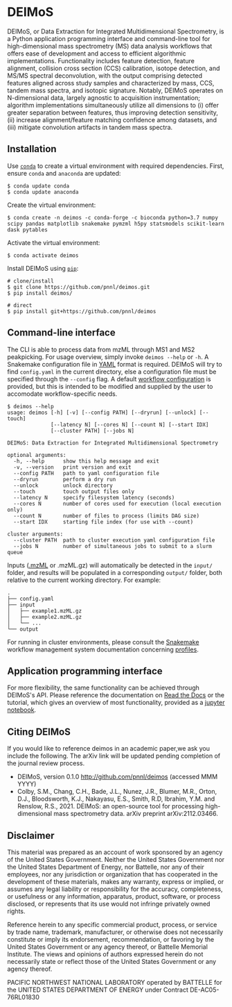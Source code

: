 DEIMoS
=======
DEIMoS, or Data Extraction for Integrated Multidimensional Spectrometry, is a Python application 
programming interface and command-line tool for high-dimensional mass spectrometry (MS) data 
analysis workflows that offers ease of development and access to efficient algorithmic implementations. 
Functionality includes feature detection, feature alignment, collision cross section (CCS) calibration, 
isotope detection, and MS/MS spectral deconvolution, with the output comprising detected features aligned 
across study samples and characterized by mass, CCS, tandem mass spectra, and isotopic signature. 
Notably, DEIMoS operates on N-dimensional data, largely agnostic to acquisition instrumentation; 
algorithm implementations simultaneously utilize all dimensions to (i) offer greater separation between features, 
thus improving detection sensitivity, (ii) increase alignment/feature matching confidence among datasets, 
and (iii) mitigate convolution artifacts in tandem mass spectra. 

Installation
------------
Use [``conda``](https://www.anaconda.com/download/) to create a virtual environment with required dependencies. First, ensure ``conda`` and ``anaconda`` are updated:
```
$ conda update conda
$ conda update anaconda
```

Create the virtual environment:
```
$ conda create -n deimos -c conda-forge -c bioconda python=3.7 numpy scipy pandas matplotlib snakemake pymzml h5py statsmodels scikit-learn dask pytables
```

Activate the virtual environment:
```
$ conda activate deimos
```

Install DEIMoS using [``pip``](https://pypi.org/project/pip/):
```
# clone/install
$ git clone https://github.com/pnnl/deimos.git
$ pip install deimos/

# direct
$ pip install git+https://github.com/pnnl/deimos
```

Command-line interface
----------------------
The CLI is able to process data from mzML through MS1 and MS2 peakpicking. For usage overview, simply invoke ``deimos --help`` or ``-h``. A Snakemake configuration file in [YAML](http://yaml.org/) format is required. DEIMoS will try to find ``config.yaml`` in the current directory, else a configuration file must be specified through the ``--config`` flag. A default [workflow configuration](resources/example_config.yaml) is provided, but this is intended to be modified and supplied by the user to accomodate workflow-specific needs.

```
$ deimos --help
usage: deimos [-h] [-v] [--config PATH] [--dryrun] [--unlock] [--touch]
              [--latency N] [--cores N] [--count N] [--start IDX]
              [--cluster PATH] [--jobs N]

DEIMoS: Data Extraction for Integrated Multidimensional Spectrometry

optional arguments:
  -h, --help      show this help message and exit
  -v, --version   print version and exit
  --config PATH   path to yaml configuration file
  --dryrun        perform a dry run
  --unlock        unlock directory
  --touch         touch output files only
  --latency N     specify filesystem latency (seconds)
  --cores N       number of cores used for execution (local execution only)
  --count N       number of files to process (limits DAG size)
  --start IDX     starting file index (for use with --count)

cluster arguments:
  --cluster PATH  path to cluster execution yaml configuration file
  --jobs N        number of simultaneous jobs to submit to a slurm queue
```

Inputs ([.mzML](http://www.psidev.info/mzML) or .mzML.gz) will automatically be detected in the ``input/`` folder, and results will be populated in a corresponding ``output/`` folder, both relative to the current working directory. For example:

```
.
├── config.yaml
├── input
│   ├── example1.mzML.gz
│   ├── example2.mzML.gz
│   └── ...
└── output
```

For running in cluster environments, please consult the [Snakemake](https://snakemake.readthedocs.io) workflow management system documentation concerning [profiles](https://snakemake.readthedocs.io/en/stable/executing/cli.html#profiles).

Application programming interface
---------------------------------
For more flexibility, the same functionality can be achieved through DEIMoS's API. Please reference the documentation on [Read the Docs](http://deimos.readthedocs.io) or the tutorial, which gives an overview of most functionality, provided as a [jupyter notebook](examples/tutorial.ipynb).

Citing DEIMoS
-------------
If you would like to reference deimos in an academic paper,we ask you include the following.
The arXiv link will be updated pending completion of the journal review process.
* DEIMoS, version 0.1.0 http://github.com/pnnl/deimos (accessed MMM YYYY)
* Colby, S.M., Chang, C.H., Bade, J.L., Nunez, J.R., Blumer, M.R., Orton, D.J., Bloodsworth, K.J., Nakayasu, E.S., Smith, R.D, Ibrahim, Y.M. and Renslow, R.S., 2021. DEIMoS: an open-source tool for processing high-dimensional mass spectrometry data. arXiv preprint arXiv:2112.03466.

Disclaimer
----------
This material was prepared as an account of work sponsored by an agency of the United States Government. Neither the United States Government nor the United States Department of Energy, nor Battelle, nor any of their employees, nor any jurisdiction or organization that has cooperated in the development of these materials, makes any warranty, express or implied, or assumes any legal liability or responsibility for the accuracy, completeness, or usefulness or any information, apparatus, product, software, or process disclosed, or represents that its use would not infringe privately owned rights.

Reference herein to any specific commercial product, process, or service by trade name, trademark, manufacturer, or otherwise does not necessarily constitute or imply its endorsement, recommendation, or favoring by the United States Government or any agency thereof, or Battelle Memorial Institute. The views and opinions of authors expressed herein do not necessarily state or reflect those of the United States Government or any agency thereof.

PACIFIC NORTHWEST NATIONAL LABORATORY operated by BATTELLE for the UNITED STATES DEPARTMENT OF ENERGY under Contract DE-AC05-76RL01830
